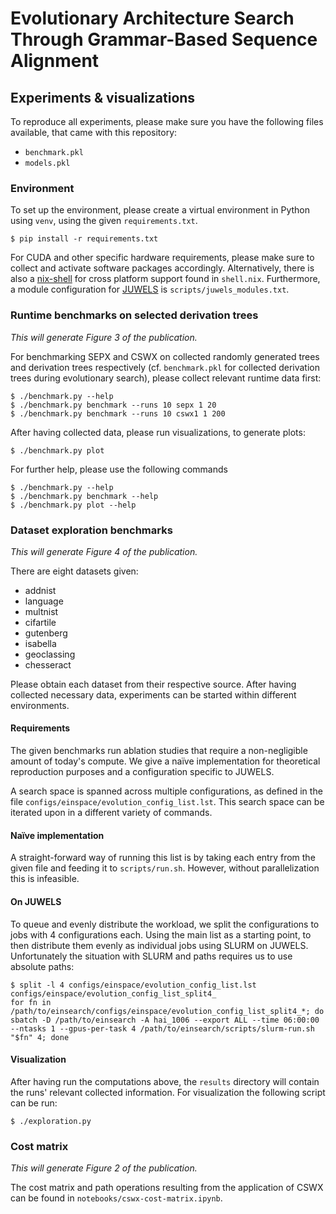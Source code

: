 # Evolutionary Architecture Search Through Grammar-Based Sequence Alignment

## Experiments & visualizations

To reproduce all experiments, please make sure you have the following files available, that came with this repository:
* `benchmark.pkl`
* `models.pkl`

### Environment

To set up the environment, please create a virtual environment in Python using `venv`, using the given `requirements.txt`.

```
$ pip install -r requirements.txt
```

For CUDA and other specific hardware requirements, please make sure to collect and activate software packages accordingly.
Alternatively, there is also a [nix-shell](https://nixos.wiki/wiki/Development_environment_with_nix-shell) for cross platform support found in `shell.nix`.
Furthermore, a module configuration for [JUWELS](https://www.fz-juelich.de/en/ias/jsc/systems/supercomputers/juwels) is `scripts/juwels_modules.txt`.

### Runtime benchmarks on selected derivation trees

*This will generate Figure 3 of the publication.*

For benchmarking SEPX and CSWX on collected randomly generated trees and derivation trees respectively (cf. `benchmark.pkl` for collected derivation trees during evolutionary search), please collect relevant runtime data first:

```
$ ./benchmark.py --help
$ ./benchmark.py benchmark --runs 10 sepx 1 20
$ ./benchmark.py benchmark --runs 10 cswx1 1 200
```

After having collected data, please run visualizations, to generate plots:

```
$ ./benchmark.py plot
```

For further help, please use the following commands

```
$ ./benchmark.py --help
$ ./benchmark.py benchmark --help
$ ./benchmark.py plot --help
```

### Dataset exploration benchmarks

*This will generate Figure 4 of the publication.*

There are eight datasets given:

* addnist
* language
* multnist
* cifartile
* gutenberg
* isabella
* geoclassing
* chesseract

Please obtain each dataset from their respective source.
After having collected necessary data, experiments can be started within different environments.

#### Requirements

The given benchmarks run ablation studies that require a non-negligible amount of today's compute.
We give a naïve implementation for theoretical reproduction purposes and a configuration specific to JUWELS.

A search space is spanned across multiple configurations, as defined in the file `configs/einspace/evolution_config_list.lst`.
This search space can be iterated upon in a different variety of commands.

#### Naïve implementation

A straight-forward way of running this list is by taking each entry from the given file and feeding it to `scripts/run.sh`.
However, without parallelization this is infeasible.

#### On JUWELS

To queue and evenly distribute the workload, we split the configurations to jobs with 4 configurations each.
Using the main list as a starting point, to then distribute them evenly as individual jobs using SLURM on JUWELS.
Unfortunately the situation with SLURM and paths requires us to use absolute paths:

```
$ split -l 4 configs/einspace/evolution_config_list.lst configs/einspace/evolution_config_list_split4_
for fn in /path/to/einsearch/configs/einspace/evolution_config_list_split4_*; do sbatch -D /path/to/einsearch -A hai_1006 --export ALL --time 06:00:00 --ntasks 1 --gpus-per-task 4 /path/to/einsearch/scripts/slurm-run.sh "$fn" 4; done
```

#### Visualization

After having run the computations above, the `results` directory will contain the runs' relevant collected information.
For visualization the following script can be run:

```
$ ./exploration.py
```

### Cost matrix

*This will generate Figure 2 of the publication.*

The cost matrix and path operations resulting from the application of CSWX can be found in `notebooks/cswx-cost-matrix.ipynb`.


